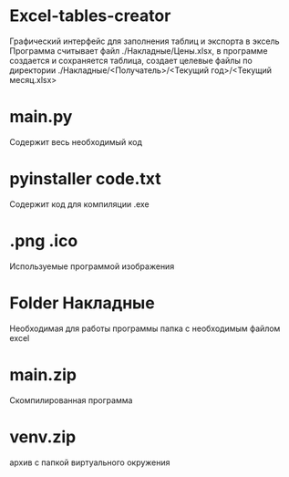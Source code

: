 # Excel-tables-creator
</a>Графический интерфейс для заполнения таблиц и экспорта в эксель</a>
Программа считывает файл ./Накладные/Цены.xlsx, в программе создается и сохраняется таблица, создает целевые файлы по директории ./Накладные/<Получатель>/<Текущий год>/<Текущий месяц.xlsx>

# main.py
Содержит весь необходимый код

# pyinstaller code.txt
Содержит код для компиляции .exe

# .png .ico
Используемые программой изображения

# Folder Накладные
Необходимая для работы программы папка с необходимым файлом excel

# main.zip
Скомпилированная программа

# venv.zip
архив с папкой виртуального окружения
